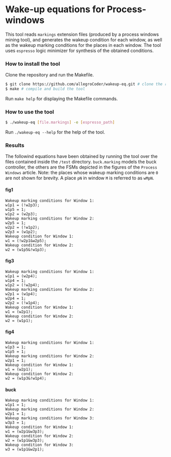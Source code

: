 # Wake-up equations for Process-windows
This tool reads `markings` extension files (produced by a process windows mining tool), and generates the wakeup condition for each window, as well as the wakeup marking conditions for the places in each window. The tool uses `espresso` logic minimizer for synthesis of the obtained conditions.

### How to install the tool
Clone the repository and run the Makefile.
```bash
$ git clone https://github.com/allegroCoder/wakeup-eq.git # clone the repository
$ make # compile and build the tool
```
Run `make help` for displaying the Makefile commands.

### How to use the tool
```bash
$ ./wakeup-eq [file.markings] -e [espresso_path]
```
Run `./wakeup-eq --help` for the help of the tool.

### Results
The followind equations have been obtained by running the tool over the files contained inside the `/test` directory. `buck.marking` models the buck controller, the others are the FSMs depicted in the figures of the `Process Windows` article. Note: the places whose wakeup marking conditions are `0` are not shown for brevity. A place `pN` in window `M` is referred to as `wMpN`.

#### fig1
```text
Wakeup marking conditions for Window 1:
w1p1 = (!w2p3);
w1p5 = 1;
w1p2 = (w2p3);
Wakeup marking conditions for Window 2:
w2p5 = 1;
w2p2 = (!w1p2);
w2p3 = (w1p2);
Wakeup condition for Window 1:
w1 = (!w2p1&w2p5);
Wakeup condition for Window 2:
w2 = (w1p5&!w1p3);
```

#### fig3
```text
Wakeup marking conditions for Window 1:
w1p1 = (w2p4);
w1p4 = 1;
w1p2 = (!w2p4);
Wakeup marking conditions for Window 2:
w2p1 = (w1p4);
w2p4 = 1;
w2p2 = (!w1p4);
Wakeup condition for Window 1:
w1 = (w2p1);
Wakeup condition for Window 2:
w2 = (w1p1);
```

#### fig4
```text
Wakeup marking conditions for Window 1:
w1p3 = 1;
w1p5 = 1;
Wakeup marking conditions for Window 2:
w2p1 = 1;
Wakeup condition for Window 1:
w1 = (w2p1);
Wakeup condition for Window 2:
w2 = (w1p3&!w1p4);
```

#### buck
```text
Wakeup marking conditions for Window 1:
w1p1 = 1;
Wakeup marking conditions for Window 2:
w2p1 = 1;
Wakeup marking conditions for Window 3:
w3p3 = 1;
Wakeup condition for Window 1:
w1 = (w2p1&w3p3);
Wakeup condition for Window 2:
w2 = (w1p1&w3p3);
Wakeup condition for Window 3:
w3 = (w1p1&w2p1);
```
